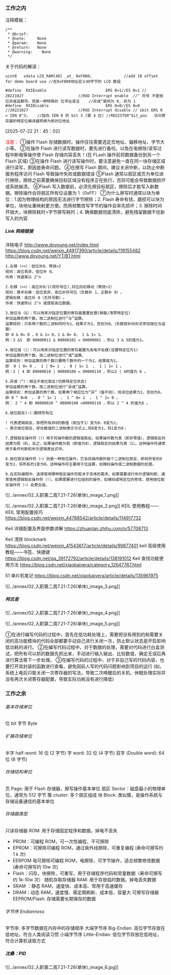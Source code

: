
### 工作之内
注释模板：
```
/**
 * @brief:    
 * @note:     None
 * @param:    None
 * @return:   None
 * @warning:	None
 */
```

关于代码的解读：
```
uint8 	xdata LCD_RAM[40] _at_ 0xF000;				//add 10 offset for demo board use //在0xF000地址定义40字节的 LCD 数组
```


```
#define  RXIEnable							ERS 0=1//ES 0=1	//	20221027						//RXD Interrupt enable	//^ 符号 ​​不是按位异或运算符​​，而是一种特殊的 ​​位寻址语法	//异或^是同为 0, 异为 1
#define  RXIDisable							ERS 0=0//ES 0=0		//20221027						//RXD Interrupt disable	// sbit ERS 0 = IEN 0^3;	//指向 IEN 0 的 bit 3 (第 4 位) //REGISTER^bit_pos	访问寄存器的特定位编译器转换为绝对位地址
```
[2025-07-22 21：45：02]



<font color="#ff0000">注意：</font>
①操作 Flash 存储数据时。操作往往需要选定页地址、偏移地址、字节大小等。
②在操作 Flash 进行读写数据时，要先进行备份。以免在电擦除/读写过程中断电等操作使 Flash 存储内容丢失！(在 FLash 操作前将数据备份到另一个 Flash 区域)
③在操作 Flash 进行读写操作时，要注意避免一直在同一块存储区域进行读写，原因是寿命问题。
④在擦写 Flash 期间，建议关闭中断，以防止中断服务程序访问 Flash 导致操作失败或数据错误
⑤Flash 通常以扇区或页为单位进行擦除，擦除之前需要确保目标区域没有程序正在执行，否则可能会导致数据损坏或系统崩溃。
⑥Flash 写入数据前，必须先擦目标扇区，擦除后才能写入新数据。擦除操作会将扇区所有位设置为 1（0xFF）
⑦为什么擦写时通常以块为单位：1.因为物理结构的原因无法进行字节擦除；2. Flash 寿命有钱，磨损可以块为单位，块地址重映射更方便。而用频繁改写字节的操作会率先损坏；3. 擦除时间开销大，块擦除耗时>字节擦写耗时；4. 确保数据彻底清除，避免残留数据干扰新写入的内容


##### Link 网络链接
洋桃电子 http://www.doyoung.net/index.html
https://blog.csdn.net/weixin_44917390/article/details/119155482
http://www.doyoung.net/YT/B1.html


```
1.左移（<<）：低位补0，等效×2
‌规则‌：高位丢弃，低位补 0‌。
‌作用‌：快速乘以 2^n

2.右移（>>）：高位补0/1(视符号位),将位向右移动（等效÷2）
‌规则‌：‌算术右移‌：低位丢弃，高位补符号位（负数补 1，正数补 0）‌。
‌逻辑右移‌：高位补 0（无符号数）‌。
‌作用‌：快速除以 2^n 或提取高位数据。

3.按位与（&）：可以用来对指定位置的寄存器重置处理(屏蔽/清零特定位)
参加运算的两个数，按二进制位进行“与”运算。
运算规则：只有两个数的二进制同时为1，结果才为1，否则为0。（负数按补码形式参加按位与运算）
即 0 & 0= 0 ，0 & 1= 0，1 & 0= 0， 1 & 1= 1。
例：3 &5  即 00000011 & 00000101 = 00000001 ，所以 3 & 5的值为1。

4.按位或（|）：可以用来对指定位置的寄存器置为高电平处理(设置特定位为1)
参加运算的两个数，按二进制位进行“或”运算。
运算规则：参加运算的两个数只要两个数中的一个为1，结果就为1。
即  0 | 0= 0 ,  1 | 0= 1  ， 0 | 1= 1  ,  1 | 1= 1 。
例：2 | 4 即 00000010 | 00000100 = 00000110 ，所以2 | 4的值为 6 。

5.异或（^）：相当于按位取反(切换特定位状态)
参加运算的两个数，按二进制位进行“异或”运算。
运算规则：参加运算的两个数，如果两个相应位为“异”（值不同），则该位结果为1，否则为0。
即 0 ^ 0=0  ， 0 ^ 1= 1  ， 1 ^ 0= 1  ， 1 ^ 1= 0 。
例： 2 ^ 4 即 00000010 ^ 00000100 =00000110 ，所以 2 ^ 4 的值为6 。

6.按位取反(~):翻转所有位

! 代表逻辑取反，即把所有非0的数值（相当于1）变为0，0变为1;  
~ 表示按位取反，即在数值的二进制表示方式上,将0变为1，将1变为0；

7.逻辑取反操作符（!）用于将操作数的逻辑值取反。如果操作数为真（即非零值），逻辑取反的结果为假（0）。反之，如果操作数为假（即值为0），逻辑取反的结果为真（1）。这种操作符通常用于条件判断和布尔逻辑表达式中。

8.按位取反操作符（~）则是一种按位操作，它会将操作数的每个二进制位取反，即将所有的0变为1，将所有的1变为0。这种操作符主要用于位运算，如掩码操作或二进制数据的处理。

9.在实际编程中，选择使用哪种取反操作符取决于具体的需求。如果需要进行布尔逻辑判断，通常使用逻辑取反操作符（!）。如果需要进行位级别的操作，如掩码或特定位的修改，使用按位取反操作符（~）会更合适。
```

![[../annex/02.入职第二周7.21-7.26(单休)_image_1.png]]



![[../annex/02.入职第二周7.21-7.26(单休)_image_2.png]]
KEIL 使用教程——KEIL 常用配置技巧 https://blog.csdn.net/weixin_44788542/article/details/114917732

Keil 详细配置及界面参数讲解 https://zhuanlan.zhihu.com/p/57708713

Keil 清除 blockmark https://blog.csdn.net/weixin_41543617/article/details/99877401
keil 高级使用教程——书签、快捷键 https://blog.csdn.net/qq_39172792/article/details/138191012
Keil 查找功能使用方法 https://blog.csdn.net/xiaobaivera/category_12647767.html

51 单片机笔记 https://blog.csdn.net/xiaobaivera/article/details/135961975


![[../annex/02.入职第二周7.21-7.26(单休)_image_3.png]]




##### 柯氏音
![[../annex/02.入职第二周7.21-7.26(单休)_image_4.png]]

![[../annex/02.入职第二周7.21-7.26(单休)_image_5.png]]


①在进行编写代码的过程中，首先在低功耗处理上，需要把没有用到的和需要关闭的高功能模块的代码全部都要手动自己进行关闭一次，防止默认状态是开启影响低功耗的进行。
②在编写代码过程中，对于数据的处理，需要对代码进行白盒测试，把所有可以抓的数据先抓出来，手动进行输入输出、比较数值，确定无误后再进行算法等下一步处理。
③在编写代码的过程中，对于非自己写的代码内容，也要打开其封装的函数进行查看。避免因前人写的代码问题影响到项目的运行 (如，系统上电后只能关闭一次寄存器的写法，导致二次唤醒后的关机、休眠处理实际并没有再次关闭寄存器配置，导致实际功耗没有进行降低)



### 工作之余
###### 基本存储单位
位 bit
字节 Byte
###### 扩展存储单位
半字 half-word: 16 位 (2 字节)
字 word: 32 位 (4 字节)
双字 (Double word): 64 位 (8 字节)
###### 存储结构单位
页 Page: 用于 Flash 存储器，擦写操作基本单位
扇区 Sector：磁盘最小的物理单位，通常为 512 字节
簇 cluster: 多个扇区组成
块 Block: 类似簇，是操作系统与存储设备通信的基本单位
###### 存储器类型
只读存储器 ROM: 用于存储固定程序和数据。掉电不丢失
- PROM：可编程 ROM，可一次性编程，不可擦除
- EPROM：可擦除可编程 ROM，通过紫外线擦除，可重复编程 (寿命可擦写约 1 k 次)
- EERPOM 电可擦除可编程 ROM，电擦除，可字节操作，适合频繁修改数据 (寿命可擦写约 10w 次)
- Flash：闪存，块擦除，可重写，用于存储程序代码和常量数据（寿命可擦写约 1k-10w 次）
随机存取存储器 RAM: 用于存放临时数据。掉电丢失数据
- SRAM ：静态 RAM，速度快、成本高、常用于高速缓存
- DRAM：动态 RAM，速度慢、需定期刷新、成本低、容量大
可擦写存储器 EEPROM/Flash: 存储需要长期保存的数据



###### 字节序 Endianness
字节序: 多字节数据在内存中的存储顺序
大端字节序 Big-Endian: 高位字节存放在低地址，符合人类阅读习惯
小端字节序 Little-Endian: 低位字节存放在低地址，符合计算机读取方式


##### 沈桑：PID 
![[../annex/02.入职第二周7.21-7.26(单休)_image_6.jpg]]








































































